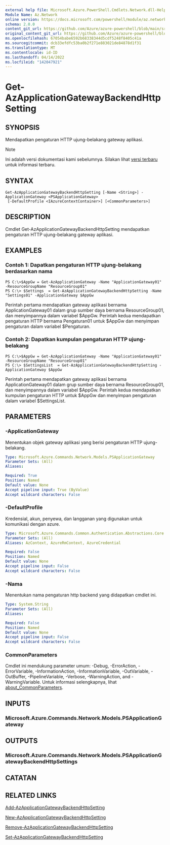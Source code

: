 ```yaml
---
external help file: Microsoft.Azure.PowerShell.Cmdlets.Network.dll-Help.xml
Module Name: Az.Network
online version: https://docs.microsoft.com/powershell/module/az.network/get-azapplicationgatewaybackendhttpsetting
schema: 2.0.0
content_git_url: https://github.com/Azure/azure-powershell/blob/main/src/Network/Network/help/Get-AzApplicationGatewayBackendHttpSetting.md
original_content_git_url: https://github.com/Azure/azure-powershell/blob/main/src/Network/Network/help/Get-AzApplicationGatewayBackendHttpSetting.md
ms.openlocfilehash: 67054babe6592b68338344d5cdf5248f8405c41a
ms.sourcegitcommit: dcb33efdfc53ba0b2f271e883021de84878d1f31
ms.translationtype: MT
ms.contentlocale: id-ID
ms.lasthandoff: 04/14/2022
ms.locfileid: "142047921"
---
```

# Get-AzApplicationGatewayBackendHttpSetting

## SYNOPSIS
Mendapatkan pengaturan HTTP ujung-belakang gateway aplikasi.

> [!NOTE]
>Ini adalah versi dokumentasi kami sebelumnya. Silakan lihat [versi terbaru](/powershell/module/az.network/get-azapplicationgatewaybackendhttpsetting) untuk informasi terbaru.

## SYNTAX

```
Get-AzApplicationGatewayBackendHttpSetting [-Name <String>] -ApplicationGateway <PSApplicationGateway>
 [-DefaultProfile <IAzureContextContainer>] [<CommonParameters>]
```

## DESCRIPTION
Cmdlet Get-AzApplicationGatewayBackendHttpSetting mendapatkan pengaturan HTTP ujung-belakang gateway aplikasi.

## EXAMPLES

### Contoh 1: Dapatkan pengaturan HTTP ujung-belakang berdasarkan nama
```
PS C:\>$AppGw = Get-AzApplicationGateway -Name "ApplicationGateway01" -ResourceGroupName "ResourceGroup01"
PS C:\> $Settings  = Get-AzApplicationGatewayBackendHttpSetting -Name "Settings01" -ApplicationGateway $AppGw
```

Perintah pertama mendapatkan gateway aplikasi bernama ApplicationGateway01 dalam grup sumber daya bernama ResourceGroup01, dan menyimpannya dalam variabel $AppGw. Perintah kedua mendapatkan pengaturan HTTP bernama Pengaturan01 untuk $AppGw dan menyimpan pengaturan dalam variabel $Pengaturan.

### Contoh 2: Dapatkan kumpulan pengaturan HTTP ujung-belakang
```
PS C:\>$AppGw = Get-AzApplicationGateway -Name "ApplicationGateway01" -ResourceGroupName "ResourceGroup01"
PS C:\> $SettingsList  = Get-AzApplicationGatewayBackendHttpSetting -ApplicationGateway $AppGw
```

Perintah pertama mendapatkan gateway aplikasi bernama ApplicationGateway01 dalam grup sumber daya bernama ResourceGroup01, dan menyimpannya dalam variabel $AppGw. Perintah kedua mendapatkan kumpulan pengaturan HTTP untuk $AppGw dan menyimpan pengaturan dalam variabel $SettingsList.

## PARAMETERS

### -ApplicationGateway
Menentukan objek gateway aplikasi yang berisi pengaturan HTTP ujung-belakang.

```yaml
Type: Microsoft.Azure.Commands.Network.Models.PSApplicationGateway
Parameter Sets: (All)
Aliases:

Required: True
Position: Named
Default value: None
Accept pipeline input: True (ByValue)
Accept wildcard characters: False
```

### -DefaultProfile
Kredensial, akun, penyewa, dan langganan yang digunakan untuk komunikasi dengan azure.

```yaml
Type: Microsoft.Azure.Commands.Common.Authentication.Abstractions.Core.IAzureContextContainer
Parameter Sets: (All)
Aliases: AzContext, AzureRmContext, AzureCredential

Required: False
Position: Named
Default value: None
Accept pipeline input: False
Accept wildcard characters: False
```

### -Nama
Menentukan nama pengaturan http backend yang didapatkan cmdlet ini.

```yaml
Type: System.String
Parameter Sets: (All)
Aliases:

Required: False
Position: Named
Default value: None
Accept pipeline input: False
Accept wildcard characters: False
```

### CommonParameters
Cmdlet ini mendukung parameter umum: -Debug, -ErrorAction, -ErrorVariable, -InformationAction, -InformationVariable, -OutVariable, -OutBuffer, -PipelineVariable, -Verbose, -WarningAction, and -WarningVariable. Untuk informasi selengkapnya, lihat [about_CommonParameters](http://go.microsoft.com/fwlink/?LinkID=113216).

## INPUTS

### Microsoft.Azure.Commands.Network.Models.PSApplicationGateway

## OUTPUTS

### Microsoft.Azure.Commands.Network.Models.PSApplicationGatewayBackendHttpSettings

## CATATAN

## RELATED LINKS

[Add-AzApplicationGatewayBackendHttpSetting](./Add-AzApplicationGatewayBackendHttpSetting.md)

[New-AzApplicationGatewayBackendHttpSetting](./New-AzApplicationGatewayBackendHttpSetting.md)

[Remove-AzApplicationGatewayBackendHttpSetting](./Remove-AzApplicationGatewayBackendHttpSetting.md)

[Set-AzApplicationGatewayBackendHttpSetting](./Set-AzApplicationGatewayBackendHttpSetting.md)

